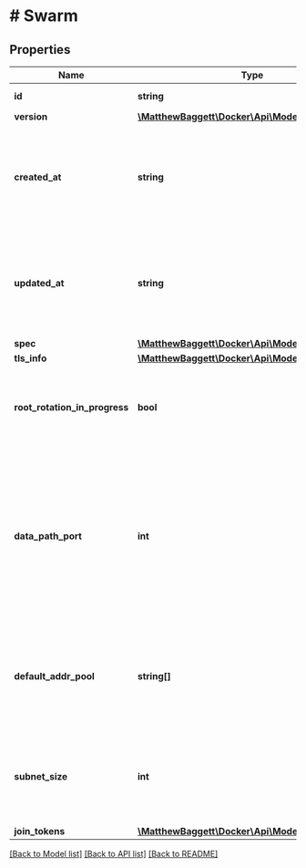 # # Swarm

## Properties

Name | Type | Description | Notes
------------ | ------------- | ------------- | -------------
**id** | **string** | The ID of the swarm. | [optional]
**version** | [**\MatthewBaggett\Docker\Api\Model\ObjectVersion**](ObjectVersion.md) |  | [optional]
**created_at** | **string** | Date and time at which the swarm was initialised in [RFC 3339](https://www.ietf.org/rfc/rfc3339.txt) format with nano-seconds. | [optional]
**updated_at** | **string** | Date and time at which the swarm was last updated in [RFC 3339](https://www.ietf.org/rfc/rfc3339.txt) format with nano-seconds. | [optional]
**spec** | [**\MatthewBaggett\Docker\Api\Model\SwarmSpec**](SwarmSpec.md) |  | [optional]
**tls_info** | [**\MatthewBaggett\Docker\Api\Model\TLSInfo**](TLSInfo.md) |  | [optional]
**root_rotation_in_progress** | **bool** | Whether there is currently a root CA rotation in progress for the swarm | [optional]
**data_path_port** | **int** | DataPathPort specifies the data path port number for data traffic. Acceptable port range is 1024 to 49151. If no port is set or is set to 0, the default port (4789) is used. | [optional]
**default_addr_pool** | **string[]** | Default Address Pool specifies default subnet pools for global scope networks. | [optional]
**subnet_size** | **int** | SubnetSize specifies the subnet size of the networks created from the default subnet pool. | [optional]
**join_tokens** | [**\MatthewBaggett\Docker\Api\Model\JoinTokens**](JoinTokens.md) |  | [optional]

[[Back to Model list]](../../README.md#models) [[Back to API list]](../../README.md#endpoints) [[Back to README]](../../README.md)
